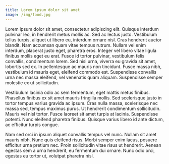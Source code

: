 ```yaml
---
title: Lorem ipsum dolor sit amet
image: /img/food.jpg
---
```


Lorem ipsum dolor sit amet, consectetur adipiscing elit. Quisque interdum pulvinar leo, in hendrerit metus mollis ac. Sed ac lectus justo. Vestibulum tellus turpis, aliquet ut libero eu, interdum ornare nisl. Cras hendrerit auctor blandit. Nam accumsan quam vitae tempus rutrum. Nullam vel enim interdum, placerat justo eget, pharetra eros. Integer vel libero vitae ligula finibus mollis eget eu erat. Fusce id tortor pulvinar, vestibulum felis convallis, condimentum lorem. Sed nisi urna, viverra eu gravida sit amet, lobortis sed ex. In pellentesque ac mauris non tincidunt. Fusce massa nibh, vestibulum id mauris eget, eleifend commodo est. Suspendisse convallis urna nec massa eleifend, vel venenatis quam aliquam. Suspendisse semper molestie ex ut sollicitudin.

Vestibulum lacinia odio ac sem fermentum, eget mattis metus finibus. Phasellus finibus ex sit amet mauris fringilla mollis. Sed scelerisque justo in tortor tempus varius gravida ac ipsum. Cras nulla massa, scelerisque nec massa sed, tempus maximus purus. Ut hendrerit condimentum sollicitudin. Mauris vel nisl tortor. Fusce laoreet sit amet turpis at lacinia. Suspendisse potenti. Nunc eleifend pharetra finibus. Quisque varius libero id ante dictum, ac efficitur turpis congue.

Nam sed orci in ipsum aliquet convallis tempus vel nunc. Nullam sit amet mauris nibh. Nunc quis eleifend risus. Morbi semper enim lacus, posuere efficitur urna pretium nec. Proin sollicitudin vitae risus ut hendrerit. Aenean egestas sem a urna hendrerit, eu fermentum dui ornare. Nunc odio orci, egestas eu tortor ut, volutpat pharetra nisl.
